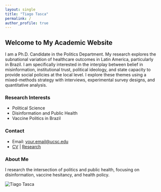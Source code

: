 ```yaml
---
layout: single
title: "Tiago Tasca"
permalink: /
author_profile: true
---
```


## Welcome to My Academic Website

I am a Ph.D. Candidate in the Politics Department. My research explores the subnational variation of healthcare outcomes in Latin America, particularly in Brazil. I am specifically interested in the interplay between belief in misinformation, institutional trust, political ideology, and state capacity to provide social policies at the local level. I explore these themes using a mixed-methods strategy with interviews, experimental survey designs, and quantitative analysis. 

### Research Interests
- Political Science
- Disinformation and Public Health
- Vaccine Politics in Brazil

### Contact
- Email: [your.email@ucsc.edu](mailto:your.email@ucsc.edu)
- [CV](assets/Tiago_Tasca_CV.pdf) | [Research](research/)

### About Me
I research the intersection of politics and public health, focusing on disinformation, vaccine hesitancy, and health policy.

![Tiago Tasca](assets/images/tiago.jpg)
